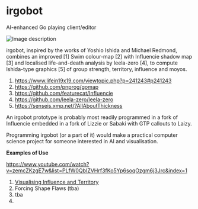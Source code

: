 # irgobot
AI-enhanced Go playing client/editor

![Image description](https://raw.githubusercontent.com/gogre/irgobot/master/pyramidirsmall.png)

irgobot, inspired by the works of Yoshio Ishida and Michael Redmond, combines an improved [1] Swim colour-map [2] with Influencie shadow map [3] and localised life-and-death analysis by leela-zero [4], to compute Ishida-type graphics [5] of group strength, territory, influence and moyos. 

1. https://www.lifein19x19.com/viewtopic.php?p=241243#p241243
2. https://github.com/pnprog/gomap
3. https://github.com/featurecat/Influencie
4. https://github.com/leela-zero/leela-zero
5. https://senseis.xmp.net/?AllAboutThickness

An irgobot prototype is probably most readily programmed in a fork of Influencie embedded in a fork of Lizzie or Sabaki with GTP callouts to Laizy.

Programming irgobot (or a part of it) would make a practical computer science project for someone interested in AI and visualisation.

**Examples of Use**

https://www.youtube.com/watch?v=zemcZKzgE7w&list=PLfW0QbIZVHrf3fKo5Yp6soqOzgm6j3Jrc&index=1

1. [Visualising Influence and Territory](https://youtu.be/pwxiBqykHGc)
2. Forcing Shape Flaws (tba)
3. tba
4. 



